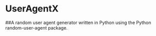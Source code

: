 # UserAgentX
##A random user agent generator written in Python using the Python random-user-agent package.
